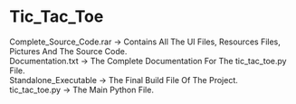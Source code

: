 # Tic_Tac_Toe<br>
Complete_Source_Code.rar -> Contains All The UI Files, Resources Files, Pictures And The Source Code.<br>
Documentation.txt -> The Complete Documentation For The tic_tac_toe.py File.<br>
Standalone_Executable -> The Final Build File Of The Project.<br>
tic_tac_toe.py -> The Main Python File.<br>

